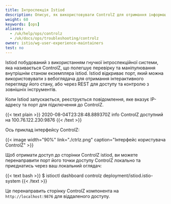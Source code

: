 ```yaml
---
title: Інтроспекція Istiod
description: Описує, як використовувати ControlZ для отримання інформації про працюючий компонент istiod.
weight: 60
keywords: [ops]
aliases:
  - /uk/help/ops/controlz
  - /uk/docs/ops/troubleshooting/controlz
owner: istio/wg-user-experience-maintainers
test: no
---
```


Istiod побудований з використанням гнучкої інтроспекційної системи, яка називається ControlZ, що полегшує перевірку та маніпулювання внутрішнім станом екземпляра istiod. Istiod відкриває порт, який можна використовувати з вебоглядача для отримання інтерактивного перегляду його стану, або через REST для доступу та контролю з зовнішніх інструментів.

Коли Istiod запускається, реєструється повідомлення, яке вказує IP-адресу та порт для підключення до ControlZ.

{{< text plain >}}
2020-08-04T23:28:48.889370Z     info    ControlZ доступний на 100.76.122.230:9876
{{< /text >}}

Ось приклад інтерфейсу ControlZ:

{{< image width="90%" link="./ctrlz.png" caption="Інтерфейс користувача ControlZ" >}}

Щоб отримати доступ до сторінки ControlZ istiod, ви можете перенаправити порт його точки доступу ControlZ локально та приєднатись через ваш локальний оглядач:

{{< text bash >}}
$ istioctl dashboard controlz deployment/istiod.istio-system
{{< /text >}}

Це перенаправить сторінку ControlZ компонента на `http://localhost:9876` для віддаленого доступу.
